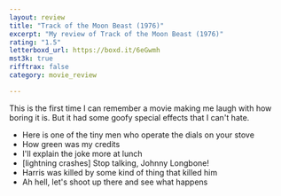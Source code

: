 ```yaml
---
layout: review
title: "Track of the Moon Beast (1976)"
excerpt: "My review of Track of the Moon Beast (1976)"
rating: "1.5"
letterboxd_url: https://boxd.it/6eGwmh
mst3k: true
rifftrax: false
category: movie_review

---
```


This is the first time I can remember a movie making me laugh with how boring it is. But it had some goofy special effects that I can't hate.

* Here is one of the tiny men who operate the dials on your stove
* How green was my credits
* I'll explain the joke more at lunch
* [lightning crashes] Stop talking, Johnny Longbone!
* Harris was killed by some kind of thing that killed him
* Ah hell, let's shoot up there and see what happens